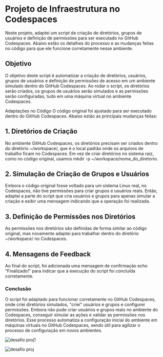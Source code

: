 # Projeto de Infraestrutura no Codespaces
Neste projeto, adaptei um script de criação de diretórios, grupos de usuários e definição de permissões para ser executado no GitHub Codespaces. Abaixo estão os detalhes do processo e as mudanças feitas no código para que ele funcione corretamente nesse ambiente.

## Objetivo
O objetivo deste script é automatizar a criação de diretórios, usuários, grupos de usuários e definição de permissões de acesso em um ambiente simulado dentro do GitHub Codespaces. Ao rodar o script, os diretórios serão criados, os grupos de usuários serão simulados e as permissões serão configuradas, tudo em uma máquina virtual no ambiente Codespaces.

Adaptações no Código
O código original foi ajustado para ser executado dentro do GitHub Codespaces. Abaixo estão as principais mudanças feitas:

## 1. Diretórios de Criação
No ambiente GitHub Codespaces, os diretórios precisam ser criados dentro do diretório ~/workspace/, que é o local padrão onde os arquivos de trabalho ficam no Codespaces. Em vez de criar diretórios no sistema raiz, como no código original, usamos mkdir -p ~/workspace/nome_do_diretorio.

## 2. Simulação de Criação de Grupos e Usuários
Embora o código original fosse voltado para um sistema Linux real, no Codespaces, não tive permissões para criar grupos e usuários reais. Então, adaptei a parte do script que cria usuários e grupos para apenas simular a criação e exibir uma mensagem indicando que a operação foi realizada.

## 3. Definição de Permissões nos Diretórios
As permissões nos diretórios são definidas de forma similar ao código original, mas novamente adaptei para trabalhar dentro do diretório ~/workspace/ no Codespaces.

## 4. Mensagens de Feedback
Ao final do script, foi adicionada uma mensagem de confirmação echo "Finalizado!" para indicar que a execução do script foi concluída corretamente.

### Conclusão
O script foi adaptado para funcionar corretamente no GitHub Codespaces, onde criei diretórios simulados, "criei" usuários e grupos e configurei permissões. Embora não pude criar usuários e grupos reais no ambiente do Codespaces, conseguir simular as ações e validar as permissões nos diretórios. Esse processo automatiza a configuração inicial do ambiente em máquinas virtuais no GitHub Codespaces, sendo útil para agilizar o processo de configuração em novos ambientes.

![desafio  proj1](https://github.com/user-attachments/assets/db3f14f2-de98-4301-a899-8a1498e51722)



![desafio  proj](https://github.com/user-attachments/assets/ca526605-488e-4130-8ce6-9985a2d855ec)




